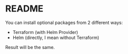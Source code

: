# README

You can install optional packages from 2 different ways:

- Terraform (with Helm Provider)
- Helm (directly, I mean without Terraform)

Result will be the same.